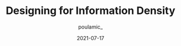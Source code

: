 ---
author: poulamic_
date: 2021-07-17
permalink: false
publisher: uxdesigncc
tags:
  - design
target_url: https://uxdesign.cc/designing-for-information-density-69775165a18e
title: Designing for Information Density
---